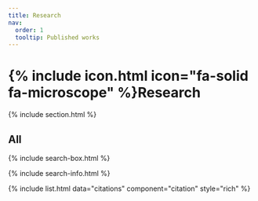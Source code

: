 ```yaml
---
title: Research
nav:
  order: 1
  tooltip: Published works
---
```


# {% include icon.html icon="fa-solid fa-microscope" %}Research

{% include section.html %}

## All

{% include search-box.html %}

{% include search-info.html %}

{% include list.html data="citations" component="citation" style="rich" %}

